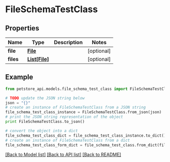 # FileSchemaTestClass


## Properties
Name | Type | Description | Notes
------------ | ------------- | ------------- | -------------
**file** | [**File**](File.md) |  | [optional] 
**files** | [**List[File]**](File.md) |  | [optional] 

## Example

```python
from petstore_api.models.file_schema_test_class import FileSchemaTestClass

# TODO update the JSON string below
json = "{}"
# create an instance of FileSchemaTestClass from a JSON string
file_schema_test_class_instance = FileSchemaTestClass.from_json(json)
# print the JSON string representation of the object
print FileSchemaTestClass.to_json()

# convert the object into a dict
file_schema_test_class_dict = file_schema_test_class_instance.to_dict()
# create an instance of FileSchemaTestClass from a dict
file_schema_test_class_form_dict = file_schema_test_class.from_dict(file_schema_test_class_dict)
```
[[Back to Model list]](../README.md#documentation-for-models) [[Back to API list]](../README.md#documentation-for-api-endpoints) [[Back to README]](../README.md)



